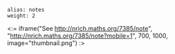 ````
alias: notes
weight: 2
````

<:= iframe("See http://nrich.maths.org/7385/note", "http://nrich.maths.org/7385/note?mobile=1", 700, 1000, image="thumbnail.png") :>